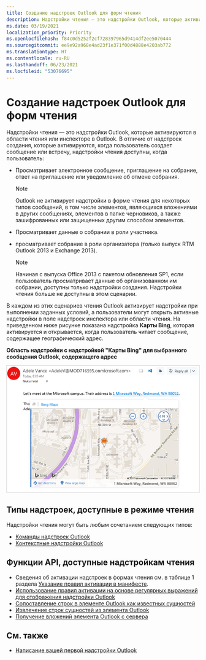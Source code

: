 ```yaml
---
title: Создание надстроек Outlook для форм чтения
description: Надстройки чтения — это надстройки Outlook, которые активируются в области чтения или с помощью инспектора чтения в Outlook.
ms.date: 03/19/2021
localization_priority: Priority
ms.openlocfilehash: f84c0d5252f2cf728397965d9414df2ee5070444
ms.sourcegitcommit: ee9e92a968e4ad23f1e371f00d4888e4203ab772
ms.translationtype: HT
ms.contentlocale: ru-RU
ms.lasthandoff: 06/23/2021
ms.locfileid: "53076695"
---
```

# <a name="create-outlook-add-ins-for-read-forms"></a>Создание надстроек Outlook для форм чтения

Надстройки чтения — это надстройки Outlook, которые активируются в области чтения или инспекторе в Outlook. В отличие от надстроек создания, которые активируются, когда пользователь создает сообщение или встречу, надстройки чтения доступны, когда пользователь:

- Просматривает электронное сообщение, приглашение на собрание, ответ на приглашение или уведомление об отмене собрания.

   > [!NOTE]
   > Outlook не активирует надстройки в форме чтения для некоторых типов сообщений, в том числе элементов, являющихся вложениями в других сообщениях, элементов в папке черновиков, а также зашифрованных или защищенных другим способом элементов.

- Просматривает данные о собрании в роли участника.

- просматривает собрание в роли организатора (только выпуск RTM Outlook 2013 и Exchange 2013).

   > [!NOTE]
   > Начиная с выпуска Office 2013 с пакетом обновления SP1, если пользователь просматривает данные об организованном им собрании, доступны только надстройки создания. Надстройки чтения больше не доступны в этом сценарии.

В каждом из этих сценариев чтения Outlook активирует надстройки при выполнении заданных условий, а пользователи могут открыть активные надстройки в поле надстроек инспектора или области чтения. На приведенном ниже рисунке показана надстройка **Карты Bing**, которая активируется и открывается, когда пользователь читает сообщение, содержащее географический адрес.

**Область надстройки с надстройкой "Карты Bing" для выбранного сообщения Outlook, содержащего адрес**

![Почтовое приложение "Карты Bing" в Outlook.](../images/outlook-detected-entity-card.png)

## <a name="types-of-add-ins-available-in-read-mode"></a>Типы надстроек, доступные в режиме чтения

Надстройки чтения могут быть любым сочетанием следующих типов:

- [Команды надстроек Outlook](add-in-commands-for-outlook.md)
- [Контекстные надстройки Outlook](contextual-outlook-add-ins.md)

## <a name="api-features-available-to-read-add-ins"></a>Функции API, доступные надстройкам чтения

- Сведения об активации надстроек в формах чтения см. в таблице 1 раздела [Указание правил активации в манифесте](activation-rules.md#specify-activation-rules-in-a-manifest).
- [Использование правил активации на основе регулярных выражений для отображения надстройки Outlook](use-regular-expressions-to-show-an-outlook-add-in.md)
- [Сопоставление строк в элементе Outlook как известных сущностей](match-strings-in-an-item-as-well-known-entities.md)
- [Извлечение строк сущностей из элемента Outlook](extract-entity-strings-from-an-item.md)
- [Получение вложений элемента Outlook с сервера](get-attachments-of-an-outlook-item.md)

## <a name="see-also"></a>См. также

- [Написание вашей первой надстройки Outlook](../quickstarts/outlook-quickstart.md)
